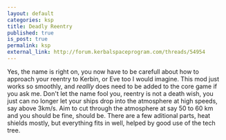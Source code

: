 ```yaml
---
layout: default
categories: ksp
title: Deadly Reentry
published: true
is_post: true
permalink: ksp
external_link: http://forum.kerbalspaceprogram.com/threads/54954
---
```


Yes, the name is right on, you now have to be carefull about how to approach your reentry to Kerbin, or Eve too I would imagine. 
This mod just works so smoothly, and *reallly* does need to be added to the core game  if you ask me. 
Don't let the name fool you, reentry is not a death wish, you just can no longer let your ships drop into the atmosphere at high speeds, say above 3km/s. 
Aim to cut through the atmosphere at say 50 to 60 km and you should be fine, should be.
There are a few aditional parts, heat shields mostly, but everything fits in well, helped by good use of the tech tree. 